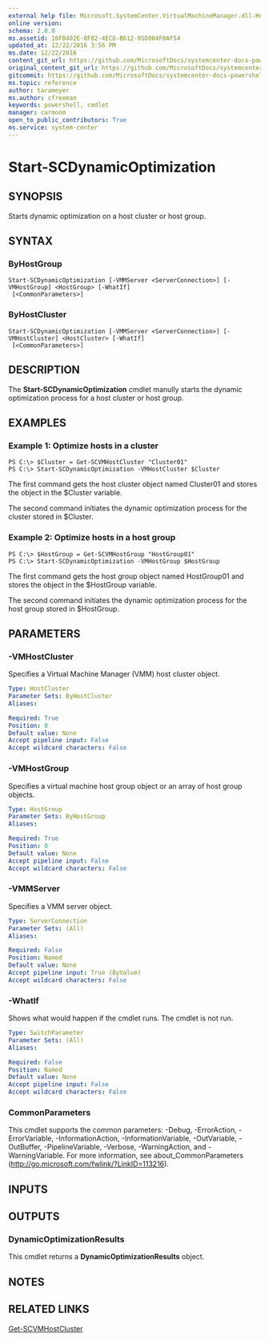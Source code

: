 ```yaml
---
external help file: Microsoft.SystemCenter.VirtualMachineManager.dll-Help.xml
online version: 
schema: 2.0.0
ms.assetid: 10FB402E-0F82-4EC8-B612-05D004F0AF54
updated_at: 12/22/2016 3:56 PM
ms.date: 12/22/2016
content_git_url: https://github.com/MicrosoftDocs/systemcenter-docs-powershell/blob/live/systemcenter-cmdlets/SystemCenter2016/VirtualMachineManager/vlatest/Start-SCDynamicOptimization.md
original_content_git_url: https://github.com/MicrosoftDocs/systemcenter-docs-powershell/blob/live/systemcenter-cmdlets/SystemCenter2016/VirtualMachineManager/vlatest/Start-SCDynamicOptimization.md
gitcommit: https://github.com/MicrosoftDocs/systemcenter-docs-powershell/blob/96e5647587661652225fbdd2c797cd4d59d542bc/systemcenter-cmdlets/SystemCenter2016/VirtualMachineManager/vlatest/Start-SCDynamicOptimization.md
ms.topic: reference
author: tarameyer
ms.author: cfreeman
keywords: powershell, cmdlet
manager: carmonm
open_to_public_contributors: True
ms.service: system-center
---
```


# Start-SCDynamicOptimization

## SYNOPSIS
Starts dynamic optimization on a host cluster or host group.

## SYNTAX

### ByHostGroup
```
Start-SCDynamicOptimization [-VMMServer <ServerConnection>] [-VMHostGroup] <HostGroup> [-WhatIf]
 [<CommonParameters>]
```

### ByHostCluster
```
Start-SCDynamicOptimization [-VMMServer <ServerConnection>] [-VMHostCluster] <HostCluster> [-WhatIf]
 [<CommonParameters>]
```

## DESCRIPTION
The **Start-SCDynamicOptimization** cmdlet manully starts the dynamic optimization process for a host cluster or host group.

## EXAMPLES

### Example 1: Optimize hosts in a cluster
```
PS C:\> $Cluster = Get-SCVMHostCluster "Cluster01"
PS C:\> Start-SCDynamicOptimization -VMHostCluster $Cluster
```

The first command gets the host cluster object named Cluster01 and stores the object in the $Cluster variable.

The second command initiates the dynamic optimization process for the cluster stored in $Cluster.

### Example 2: Optimize hosts in a host group
```
PS C:\> $HostGroup = Get-SCVMHostGroup "HostGroup01"
PS C:\> Start-SCDynamicOptimization -VMHostGroup $HostGroup
```

The first command gets the host group object named HostGroup01 and stores the object in the $HostGroup variable.

The second command initiates the dynamic optimization process for the host group stored in $HostGroup.

## PARAMETERS

### -VMHostCluster
Specifies a Virtual Machine Manager (VMM) host cluster object.

```yaml
Type: HostCluster
Parameter Sets: ByHostCluster
Aliases: 

Required: True
Position: 0
Default value: None
Accept pipeline input: False
Accept wildcard characters: False
```

### -VMHostGroup
Specifies a virtual machine host group object or an array of host group objects.

```yaml
Type: HostGroup
Parameter Sets: ByHostGroup
Aliases: 

Required: True
Position: 0
Default value: None
Accept pipeline input: False
Accept wildcard characters: False
```

### -VMMServer
Specifies a VMM server object.

```yaml
Type: ServerConnection
Parameter Sets: (All)
Aliases: 

Required: False
Position: Named
Default value: None
Accept pipeline input: True (ByValue)
Accept wildcard characters: False
```

### -WhatIf
Shows what would happen if the cmdlet runs. The cmdlet is not run.

```yaml
Type: SwitchParameter
Parameter Sets: (All)
Aliases: 

Required: False
Position: Named
Default value: None
Accept pipeline input: False
Accept wildcard characters: False
```

### CommonParameters
This cmdlet supports the common parameters: -Debug, -ErrorAction, -ErrorVariable, -InformationAction, -InformationVariable, -OutVariable, -OutBuffer, -PipelineVariable, -Verbose, -WarningAction, and -WarningVariable. For more information, see about_CommonParameters (http://go.microsoft.com/fwlink/?LinkID=113216).

## INPUTS

## OUTPUTS

### DynamicOptimizationResults
This cmdlet returns a **DynamicOptimizationResults** object.

## NOTES

## RELATED LINKS

[Get-SCVMHostCluster](xref:SystemCenter2016/VirtualMachineManager/vlatest/Get-SCVMHostCluster.md)

